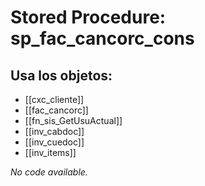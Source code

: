 # Stored Procedure: sp_fac_cancorc_cons

## Usa los objetos:
- [[cxc_cliente]]
- [[fac_cancorc]]
- [[fn_sis_GetUsuActual]]
- [[inv_cabdoc]]
- [[inv_cuedoc]]
- [[inv_items]]

*No code available.*
